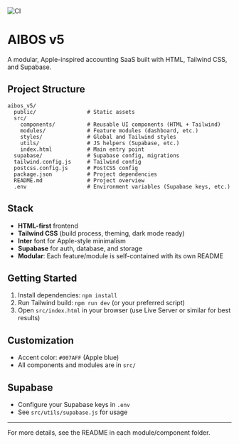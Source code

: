 ![CI](https://github.com/pohlai88/aibos_v5/actions/workflows/ci.yml/badge.svg)

# AIBOS v5

A modular, Apple-inspired accounting SaaS built with HTML, Tailwind CSS, and Supabase.

## Project Structure

```
aibos_v5/
  public/                # Static assets
  src/
    components/          # Reusable UI components (HTML + Tailwind)
    modules/             # Feature modules (dashboard, etc.)
    styles/              # Global and Tailwind styles
    utils/               # JS helpers (Supabase, etc.)
    index.html           # Main entry point
  supabase/              # Supabase config, migrations
  tailwind.config.js     # Tailwind config
  postcss.config.js      # PostCSS config
  package.json           # Project dependencies
  README.md              # Project overview
  .env                   # Environment variables (Supabase keys, etc.)
```

## Stack
- **HTML-first** frontend
- **Tailwind CSS** (build process, theming, dark mode ready)
- **Inter** font for Apple-style minimalism
- **Supabase** for auth, database, and storage
- **Modular**: Each feature/module is self-contained with its own README

## Getting Started
1. Install dependencies: `npm install`
2. Run Tailwind build: `npm run dev` (or your preferred script)
3. Open `src/index.html` in your browser (use Live Server or similar for best results)

## Customization
- Accent color: `#007AFF` (Apple blue)
- All components and modules are in `src/`

## Supabase
- Configure your Supabase keys in `.env`
- See `src/utils/supabase.js` for usage

---

For more details, see the README in each module/component folder.
 